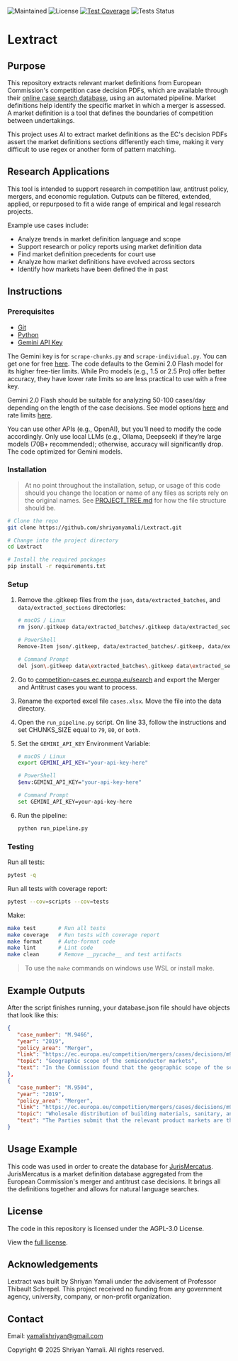 ![Maintained](https://img.shields.io/badge/Maintained-yes-green.svg)
![License](https://img.shields.io/badge/License-AGPL%203.0-green.svg)
[![Test Coverage](https://codecov.io/gh/shriyanyamali/Lextract/branch/main/graph/badge.svg)](https://codecov.io/gh/shriyanyamali/Lextract)
![Tests Status](https://img.shields.io/github/actions/workflow/status/shriyanyamali/shriyanyamali.github.io/ci.yml?branch=main&label=tests)

# Lextract

## Purpose

This repository extracts relevant market definitions from European Commission's competition case decision PDFs, which are available through their [online case search database](https://competition-cases.ec.europa.eu/search), using an automated pipeline. Market definitions help identify the specific market in which a merger is assessed. A market definition is a tool that defines the boundaries of competition between undertakings.

This project uses AI to extract market definitions as the EC's decision PDFs assert the market definitions sections differently each time, making it very difficult to use regex or another form of pattern matching.

## Research Applications

This tool is intended to support research in competition law, antitrust policy, mergers, and economic regulation. Outputs can be filtered, extended, applied, or repurposed to fit a wide range of empirical and legal research projects.

Example use cases include:

- Analyze trends in market definition language and scope
- Support research or policy reports using market definition data
- Find market definition precedents for court use
- Analyze how market definitions have evolved across sectors
- Identify how markets have been defined the in past

## Instructions

### Prerequisites

- [Git](https://git-scm.com/downloads)
- [Python](https://www.python.org/downloads/)
- [Gemini API Key](https://aistudio.google.com/apikey)

The Gemini key is for `scrape-chunks.py` and `scrape-individual.py`. You can get one for free [here](https://aistudio.google.com/apikey). The code defaults to the Gemini 2.0 Flash model for its higher free-tier limits. While Pro models (e.g., 1.5 or 2.5 Pro) offer better accuracy, they have lower rate limits so are less practical to use with a free key.

Gemini 2.0 Flash should be suitable for analyzing 50-100 cases/day depending on the length of the case decisions. See model options [here](https://ai.google.dev/gemini-api/docs/models) and rate limits [here](https://ai.google.dev/gemini-api/docs/rate-limits).

You can use other APIs (e.g., OpenAI), but you'll need to modify the code accordingly. Only use local LLMs (e.g., Ollama, Deepseek) if they’re large models (70B+ recommended); otherwise, accuracy will significantly drop. The code optimized for Gemini models.

### Installation

> At no point throughout the installation, setup, or usage of this code should you change the location or name of any files as scripts rely on the original names. See [PROJECT_TREE.md](PROJECT_TREE.md) for how the file structure should be.

```bash
# Clone the repo
git clone https://github.com/shriyanyamali/Lextract.git

# Change into the project directory
cd Lextract

# Install the required packages
pip install -r requirements.txt
```

### Setup

1. Remove the .gitkeep files from the `json`, `data/extracted_batches`, and `data/extracted_sections` directories:

   ```bash
   # macOS / Linux
   rm json/.gitkeep data/extracted_batches/.gitkeep data/extracted_sections/.gitkeep

   # PowerShell
   Remove-Item json/.gitkeep, data/extracted_batches/.gitkeep, data/extracted_sections/.gitkeep -Force

   # Command Prompt
   del json\.gitkeep data\extracted_batches\.gitkeep data\extracted_sections\.gitkeep
   ```

2. Go to [competition-cases.ec.europa.eu/search](https://competition-cases.ec.europa.eu/search) and export the Merger and Antitrust cases you want to process.

3. Rename the exported excel file `cases.xlsx`. Move the file into the data directory.

4. Open the `run_pipeline.py` script. On line 33, follow the instructions and set CHUNKS_SIZE equal to `79`, `80`, or `both`.

5. Set the `GEMINI_API_KEY` Environment Variable:

   ```bash
   # macOS / Linux
   export GEMINI_API_KEY="your-api-key-here"

   # PowerShell
   $env:GEMINI_API_KEY="your-api-key-here"

   # Command Prompt
   set GEMINI_API_KEY=your-api-key-here
   ```

6. Run the pipeline:

   ```bash
   python run_pipeline.py
   ```

### Testing

Run all tests:

```bash
pytest -q
```

Run all tests with coverage report:

```bash
pytest --cov=scripts --cov=tests
```

Make:

```bash
make test       # Run all tests
make coverage   # Run tests with coverage report
make format     # Auto-format code
make lint       # Lint code
make clean      # Remove __pycache__ and test artifacts
```

> To use the `make` commands on windows use WSL or install make.

## Example Outputs

After the script finishes running, your database.json file should have objects that look like this:

```json
{
   "case_number": "M.9466",
   "year": "2019",
   "policy_area": "Merger",
   "link": "https://ec.europa.eu/competition/mergers/cases/decisions/m9466_208_3.pdf",
   "topic": "Geographic scope of the semiconductor markets",
   "text": "In the Commission found that the geographic scope of the semiconductor markets was..."
},
{
   "case_number": "M.9504",
   "year": "2019",
   "policy_area": "Merger",
   "link": "https://ec.europa.eu/competition/mergers/cases/decisions/m9504_41_3.pdf",
   "topic": "Wholesale distribution of building materials, sanitary, and plumbing materials",
   "text": "The Parties submit that the relevant product markets are the..."
}
```

## Usage Example

This code was used in order to create the database for [JurisMercatus](https://jurismercatus.vercel.app/). JurisMercatus is a market definition database aggregated from the European Commission's merger and antitrust case decisions. It brings all the definitions together and allows for natural language searches.

## License

The code in this repository is licensed under the AGPL-3.0 License.

View the [full license](https://raw.githubusercontent.com/shriyanyamali/Lextract/main/LICENSE).

## Acknowledgements

Lextract was built by Shriyan Yamali under the advisement of Professor Thibault Schrepel. This project received no funding from any government agency, university, company, or non-profit organization.

## Contact

Email: [yamalishriyan@gmail.com](mailto:yamalishriyan@gmail.com)

Copyright © 2025 Shriyan Yamali. All rights reserved.
